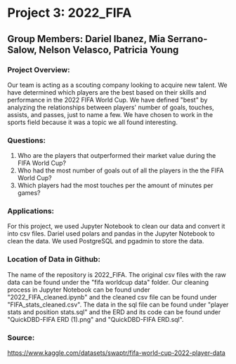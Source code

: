 # Project 3: 2022_FIFA
## Group Members: Dariel Ibanez, Mia Serrano-Salow, Nelson Velasco, Patricia Young

### Project Overview:
Our team is acting as a scouting company looking to acquire new talent. We have determined which players are the best based on their skills and performance in the 2022 FIFA World Cup. We have defined "best" by analyzing the relationships between players' number of goals, touches, assists, and passes, just to name a few. We have chosen to work in the sports field because it was a topic we all found interesting. 

### Questions:
1. Who are the players that outperformed their market value during the FIFA World Cup?
2. Who had the most number of goals out of all the players in the the FIFA World Cup?
3. Which players had the most touches per the amount of minutes per games?

### Applications:
For this project, we used Jupyter Notebook to clean our data and convert it into csv files. Dariel used polars and pandas in the Jupyter Notebook to clean the data. We used PostgreSQL and pgadmin to store the data.

### Location of Data in Github:
The name of the repository is 2022_FIFA. The original csv files with the raw data can be found under the "fifa worldcup data" folder. Our cleaning process in Jupyter Notebook can be found under "2022_FIFA_cleaned.ipynb" and the cleaned csv file can be found under "FIFA_stats_cleaned.csv". The data in the sql file can be found under "player stats and position stats.sql" and the ERD and its code can be found under "QuickDBD-FIFA ERD (1).png" and "QuickDBD-FIFA ERD.sql".

### Source:
https://www.kaggle.com/datasets/swaptr/fifa-world-cup-2022-player-data
